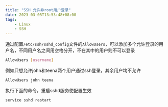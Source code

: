 ```yaml
---
title: "SSH 允许非root用户登录"
date: 2023-03-05T13:53:48+08:00
tags:
    - Linux
    - SSH
---
```


通过配置`/etc/ssh/sshd_config`文件的`AllowUsers`，可以添加多个允许登录的用户名，不同用户名之间用空格分开，不在其中的用户则不可以登录

```bash
AllowUsers [username]
```

例如只想允许john和teena两个用户通过ssh登录，其余用户均不允许

```bash
AllowUsers john teena
```

执行下面的命令，重启sshd服务使配置生效

```bash
service sshd restart
```
